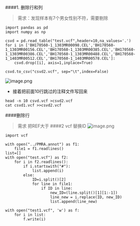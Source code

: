 ####1. 删除行和列
>需求：发现样本有7个男女性别不符，需要剔除
```
import pandas as pd
import numpy as np

csvd = pd.read_table("test.vcf",header=10,na_values='.')
for i in ['BH170560-1_1303MR00098.CEL','BH170560-1_1303MR00156.CEL','BH170560-1_1303MR00385.CEL','BH170560-1_1303MR00386.CEL','BH170560-1_1303MR00488.CEL','BH170560-1_1403MR00512.CEL','BH170560-1_1403MR00578.CEL']:
    csvd.drop([i], axis=1,inplace=True)

csvd.to_csv("csvd2.vcf", sep="\t",index=False)
```
![image.png](https://upload-images.jianshu.io/upload_images/6634703-37b523558f001195.png?imageMogr2/auto-orient/strip%7CimageView2/2/w/1240)

- 接着把前面10行跳过的注释文件写回来
```
head -n 10 csvd.vcf >csvd2.vcf
cat csvd1.vcf >>csvd2.vcf
```

####删除行
> 需求 把REF大于
####2 vcf 替换ID
![image.png](https://upload-images.jianshu.io/upload_images/6634703-fa973a0b0ba032ce.png?imageMogr2/auto-orient/strip%7CimageView2/2/w/1240)

```
import vcf

with open("../PMRA.annot") as f1:
    file1 = f1.readlines()
list=[]
with open("test.vcf") as f2:
    for i in f2.readlines():
        if i.startswith("#"):
            list.append(i)
        else:
            ID=i.split()[2]
            for line in file1:
                if ID in line:
                    new_ID=(line.split()[1][1:-1])
                    line_new = i.replace(ID, new_ID)
                    list.append(line_new)

with open("test1.vcf", 'w') as f:
    for i in list:
        f.write(i)
```
